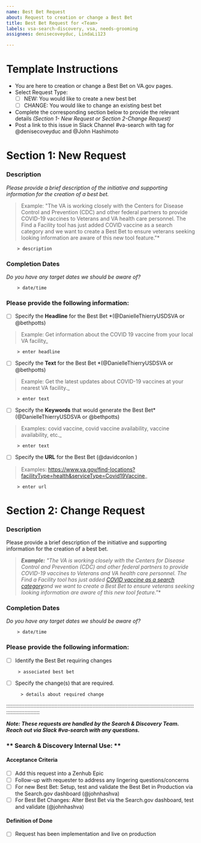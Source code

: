 ```yaml
---
name: Best Bet Request
about: Request to creation or change a Best Bet
title: Best Bet Request for <Team>
labels: vsa-search-discovery, vsa, needs-grooming
assignees: denisecoveyduc, LindaLi123

---
```


# Template Instructions
- You are here to creation or change a Best Bet on VA.gov pages.
 -  Select Request Type:
    - [ ] NEW: You would like to create a new best bet
    - [ ] CHANGE: You would like to change an existing best bet
- Complete the corresponding section below to provide the relevant details  *(Section 1- New Request or Section 2-Change Request)*
- Post a link to this issue in Slack Channel #va-search with tag for  @denisecoveyduc  and @John Hashimoto

# Section 1: New Request


### Description
*Please provide a brief description of the initiative and supporting information for the creation of a best bet.*  
>Example: "The VA is working closely with the Centers for Disease Control and Prevention (CDC) and other federal partners to provide COVID-19 vaccines to Veterans and VA health care personnel. The Find a Facility tool has just added COVID vaccine as a search category and we want to create a Best Bet to ensure veterans seeking looking information are aware of this new tool feature."*

        > description

###  Completion Dates
 *Do you have any target  dates we should be aware of?*
   
        > date/time
 
 ### Please provide the following information:

 - [ ] Specify the **Headline** for the Best Bet *(@DanielleThierryUSDSVA or @bethpotts)

> Example: Get information about the COVID 19 vaccine from your local VA facility_

        > enter headline
 - [ ] Specify the **Text** for the Best Bet *(@DanielleThierryUSDSVA or @bethpotts)

> Example: Get the latest updates about COVID-19 vaccines at your nearest VA facility._

        > enter text


 - [ ] Specify the  **Keywords** that would generate the Best Bet*(@DanielleThierryUSDSVA or @bethpotts)

> Examples: covid vaccine, covid vaccine availability, vaccine availability, etc._

        > enter text

 - [ ] Specify the **URL** for the Best Bet (@davidconlon )

> Examples: https://www.va.gov/find-locations?facilityType=health&serviceType=Covid19Vaccine_

        > enter url
       



# Section 2: Change Request

### Description
Please provide a brief description of the initiative and supporting information for the creation of a best bet.  
> ****Example:*** "The VA is working closely with the Centers for Disease Control and Prevention (CDC) and other federal partners to provide COVID-19 vaccines to Veterans and VA health care personnel. The Find a Facility tool has just added [COVID vaccine as a search category](https://www.va.gov/find-locations?facilityType=health&serviceType=Covid19Vaccine)and we want to create a Best Bet to ensure veterans seeking looking information are aware of this new tool feature."**

###  Completion Dates
 *Do you have any target  dates we should be aware of?*
   
        > date/time
 
 ### Please provide the following information:
 - [ ] Identify the Best Bet requiring changes

        > associated best bet
- [ ] Specify the change(s) that are required.  

        > details about required change
::::::::::::::::::::::::::::::::::::::::::::::::::::::::::::::::::::::::::::::::::::::::::::::::::::::::::::::::::::::::::::::::::::::::::::::::::

***Note: These requests are handled by the Search & Discovery  Team. Reach out via Slack #va-search with any questions.*** 


### ** Search & Discovery Internal Use: **

#### Acceptance Criteria
- [ ] Add this request into a Zenhub Epic
- [ ] Follow-up with requester to address any lingering questions/concerns
- [ ] For new Best Bet: Setup, test and validate the Best Bet in Production via the Search.gov dashboard (@johnhashva)
- [ ] For Best Bet Changes: Alter Best Bet via the Search.gov dashboard, test and validate (@johnhashva)

#### Definition of Done

 - [ ] Request has been implementation and live on production
